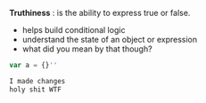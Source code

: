 **Truthiness** : is the ability to express true or false.

- helps build conditional logic
- understand the state of an object or expression
- what did you mean by that though? 

```js
var a = {}''

I made changes
holy shit WTF 

```

